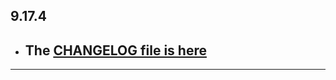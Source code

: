 ## 9.17.4

- ## The [CHANGELOG file is here](https://flutter-sound.canardoux.xyz/changelog.html)

-----------------------------------------------------------------------------------------------------------------------------------
